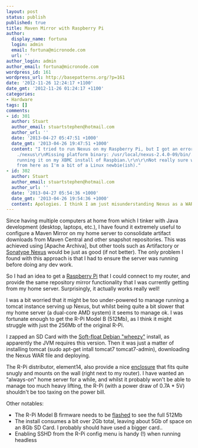 ```yaml
---
layout: post
status: publish
published: true
title: Maven Mirror with Raspberry Pi
author:
  display_name: fortuna
  login: admin
  email: fortuna@micronode.com
  url: ''
author_login: admin
author_email: fortuna@micronode.com
wordpress_id: 161
wordpress_url: http://basepatterns.org/?p=161
date: '2012-11-26 12:24:17 +1100'
date_gmt: '2012-11-26 01:24:17 +1100'
categories:
- Hardware
tags: []
comments:
- id: 301
  author: Stuart
  author_email: stuartstephen@hotmail.com
  author_url: ''
  date: '2013-04-27 05:47:51 +1000'
  date_gmt: '2013-04-26 19:47:51 +1000'
  content: "I tried to run Nexus on my Raspberry Pi, but I got an error:\r\n\r\nroot@raspbmc:/usr/local/nexus/bin#
    ./nexus\r\nMissing platform binary: /usr/local/nexus-2.4.0-09/bin/../bin/jsw/linux-armv6l-32/wrapper\r\n\r\nI'm
    running it on my XBMC install of Raspbian.\r\n\r\nNot really sure where to go
    from here as I'm a bit of a Linux newbie(ish)."
- id: 302
  author: Stuart
  author_email: stuartstephen@hotmail.com
  author_url: ''
  date: '2013-04-27 05:54:36 +1000'
  date_gmt: '2013-04-26 19:54:36 +1000'
  content: Apologies. I think I am just misunderstanding Nexus as a WAR application.
---
```


Since having multiple computers at home from which I tinker with Java development (desktop, laptops, etc.), I have found it extremely useful to configure a Maven Mirror on my home server to consolidate artifact downloads from Maven Central and other snapshot repositories. This was achieved using [Apache Archiva], but other tools such as Artifactory or [Sonatype Nexus] would be just as good (if not better). The only problem I found with this approach is that I had to ensure the server was running before doing any dev work.

So I had an idea to get a [Raspberry Pi] that I could connect to my router, and provide the same repository mirror functionality that I was currently getting from my home server. Surprisingly, it actually works really well!

I was a bit worried that it might be too under-powered to manage running a tomcat instance serving up Nexus, but whilst being quite a bit slower that my home server (a dual-core AMD system) it seems to manage ok. I was fortunate enough to get the R-Pi Model B (512Mb), as I think it might struggle with just the 256Mb of the original R-Pi.

I zapped an SD Card with the [Soft-float Debian "wheezy"] install, as apparently the JVM requires this version. Then it was just a matter of installing tomcat (sudo apt-get intall tomcat7 tomcat7-admin), downloading the Nexus WAR file and deploying.

The R-Pi distributor, element14, also provide a nice [enclosure] that fits quite snugly and mounts on the wall (right next to my router). I have wanted an "always-on" home server for a while, and whilst it probably won't be able to manage too much heavy lifting, the R-Pi (with a power draw of 0.7A * 5V) shouldn't be too taxing on the power bill.

Other notables:


* The R-Pi Model B firmware needs to be [flashed] to see the full 512Mb
* The install consumes a bit over 2Gb total, leaving about 5Gb of space on an 8Gb SD Card. I probably should have used a bigger card..
* Enabling SSHD from the R-Pi config menu is handy (!) when running headless


[Apache Archive]: http://archiva.apache.org
[Sonatype Nexus]: http://www.sonatype.org/nexus
[Raspberry Pi]: http://raspberrypi.org
[Soft-float Debian "wheezy"]: http://www.raspberrypi.org/downloads
[enclosure]: http://au.element14.com/jsp/search/productListing.jsp?SKUS=2113799,2113798&COM=rasp-accessory-group
[flashed]: https://github.com/Hexxeh/rpi-update/
